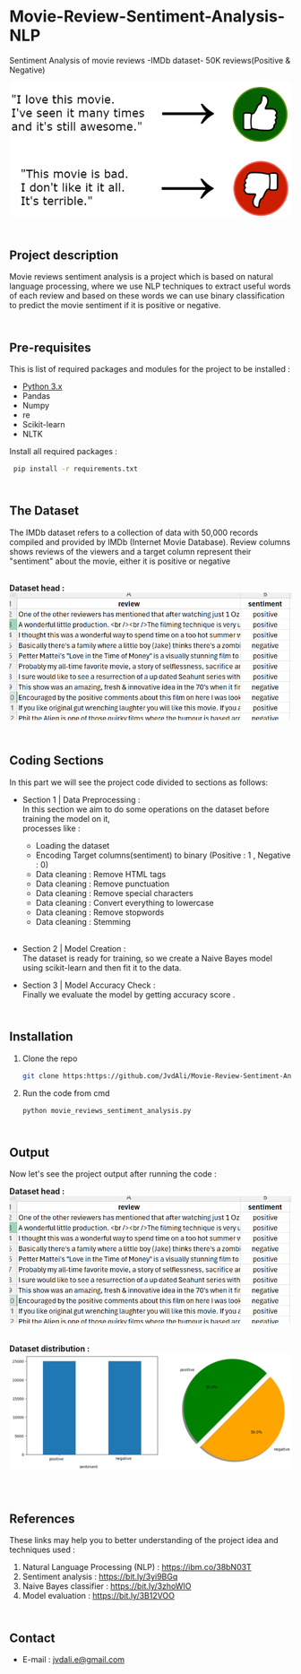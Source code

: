 # Movie-Review-Sentiment-Analysis-NLP
Sentiment Analysis of movie reviews -IMDb dataset- 50K reviews(Positive &amp; Negative)

<!-- HEADER -->
<p align="center">
  <img src="Images/header_image.png"/>
</p>

<!-- PROJECT DESCRIPTION -->
## <br>**Project description**
Movie reviews sentiment analysis is a project which is based on natural language processing, where we use NLP techniques to extract useful words of each review and based on these words we can use binary classification to predict the movie sentiment if it is positive or negative.

<!-- PREREQUISTIES -->
## <br>**Pre-requisites**
This is list of required packages and modules for the project to be installed :
* <a href="https://www.python.org/downloads/" target="_blank">Python 3.x</a>
* Pandas 
* Numpy
* re
* Scikit-learn
* NLTK

Install all required packages :
 ```sh
  pip install -r requirements.txt
  ```
<!-- THE DATASET -->
## <br>**The Dataset**
The IMDb dataset refers to a collection of data with 50,000 records compiled and provided by IMDb (Internet Movie Database).
Review columns shows reviews of the viewers and a target column represent their "sentiment" about the movie, either it is positive or negative<br>

<br>**Dataset head :**<br>
![](Images/dataset_head.png)

<!-- CODING SECTIONS -->
## <br>**Coding Sections**
In this part we will see the project code divided to sections as follows:
<br>
- Section 1 | Data Preprocessing :<br>
In this section we aim to do some operations on the dataset before training the model on it,
<br>processes like :
  - Loading the dataset
  - Encoding Target columns(sentiment) to binary (Positive : 1 , Negative : 0) 
  - Data cleaning : Remove HTML tags
  - Data cleaning : Remove punctuation
  - Data cleaning : Remove special characters
  - Data cleaning : Convert everything to lowercase
  - Data cleaning : Remove stopwords
  - Data cleaning : Stemming<br><br>

- Section 2 | Model Creation :<br>
The dataset is ready for training, so we create a Naive Bayes model using scikit-learn and then fit it to the data.<br>

- Section 3 | Model Accuracy Check :<br>
Finally we evaluate the model by getting accuracy score .

<!-- INSTALLATION -->
## <br>**Installation**
1. Clone the repo
   ```sh
   git clone https:https://github.com/JvdAli/Movie-Review-Sentiment-Analysis-NLP.git
   ```
2. Run the code from cmd
   ```sh
   python movie_reviews_sentiment_analysis.py
   ```

<!-- OUTPUT -->
## <br>**Output**
Now let's see the project output after running the code :

**Dataset head :**<br>
![](/Images/dataset_head.png)<br><br>

**Dataset distribution :**<br>
![](/Images/Data_distrubtion.png)<br><br>


<!-- REFERENCES -->
## <br>**References**
These links may help you to better understanding of the project idea and techniques used :
1. Natural Language Processing (NLP) : https://ibm.co/38bN03T
2. Sentiment analysis : https://bit.ly/3yi9BGq
3. Naive Bayes classifier : https://bit.ly/3zhoWIO
4. Model evaluation : https://bit.ly/3B12VOO

<!-- CONTACT -->
## <br>**Contact**
- E-mail   : [jvdali.e@gmail.com](mailto:jvdali.e@gmail.com)



